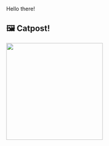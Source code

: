 Hello there!



## 🖼️ Catpost!

<sub>
    <img src="https://cdn2.thecatapi.com/images/9st.jpg" height="256">
</sub>

